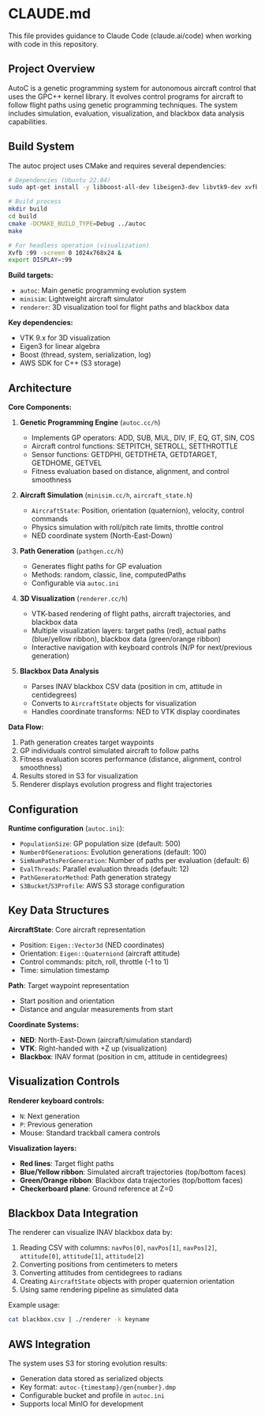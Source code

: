 # CLAUDE.md

This file provides guidance to Claude Code (claude.ai/code) when working with code in this repository.

## Project Overview

AutoC is a genetic programming system for autonomous aircraft control that uses the GPC++ kernel library. It evolves control programs for aircraft to follow flight paths using genetic programming techniques. The system includes simulation, evaluation, visualization, and blackbox data analysis capabilities.

## Build System

The autoc project uses CMake and requires several dependencies:

```bash
# Dependencies (Ubuntu 22.04)
sudo apt-get install -y libboost-all-dev libeigen3-dev libvtk9-dev xvfb g++ cmake gdb qtbase5-dev

# Build process
mkdir build
cd build
cmake -DCMAKE_BUILD_TYPE=Debug ../autoc
make

# For headless operation (visualization)
Xvfb :99 -screen 0 1024x768x24 &
export DISPLAY=:99
```

**Build targets:**
- `autoc`: Main genetic programming evolution system
- `minisim`: Lightweight aircraft simulator
- `renderer`: 3D visualization tool for flight paths and blackbox data

**Key dependencies:**
- VTK 9.x for 3D visualization
- Eigen3 for linear algebra
- Boost (thread, system, serialization, log)
- AWS SDK for C++ (S3 storage)

## Architecture

**Core Components:**

1. **Genetic Programming Engine** (`autoc.cc/h`)
   - Implements GP operators: ADD, SUB, MUL, DIV, IF, EQ, GT, SIN, COS
   - Aircraft control functions: SETPITCH, SETROLL, SETTHROTTLE
   - Sensor functions: GETDPHI, GETDTHETA, GETDTARGET, GETDHOME, GETVEL
   - Fitness evaluation based on distance, alignment, and control smoothness

2. **Aircraft Simulation** (`minisim.cc/h`, `aircraft_state.h`)
   - `AircraftState`: Position, orientation (quaternion), velocity, control commands
   - Physics simulation with roll/pitch rate limits, throttle control
   - NED coordinate system (North-East-Down)

3. **Path Generation** (`pathgen.cc/h`)
   - Generates flight paths for GP evaluation
   - Methods: random, classic, line, computedPaths
   - Configurable via `autoc.ini`

4. **3D Visualization** (`renderer.cc/h`)
   - VTK-based rendering of flight paths, aircraft trajectories, and blackbox data
   - Multiple visualization layers: target paths (red), actual paths (blue/yellow ribbon), blackbox data (green/orange ribbon)
   - Interactive navigation with keyboard controls (N/P for next/previous generation)

5. **Blackbox Data Analysis**
   - Parses INAV blackbox CSV data (position in cm, attitude in centidegrees)
   - Converts to `AircraftState` objects for visualization
   - Handles coordinate transforms: NED to VTK display coordinates

**Data Flow:**
1. Path generation creates target waypoints
2. GP individuals control simulated aircraft to follow paths
3. Fitness evaluation scores performance (distance, alignment, control smoothness)
4. Results stored in S3 for visualization
5. Renderer displays evolution progress and flight trajectories

## Configuration

**Runtime configuration** (`autoc.ini`):
- `PopulationSize`: GP population size (default: 500)
- `NumberOfGenerations`: Evolution generations (default: 100)
- `SimNumPathsPerGeneration`: Number of paths per evaluation (default: 6)
- `EvalThreads`: Parallel evaluation threads (default: 12)
- `PathGeneratorMethod`: Path generation strategy
- `S3Bucket`/`S3Profile`: AWS S3 storage configuration

## Key Data Structures

**AircraftState**: Core aircraft representation
- Position: `Eigen::Vector3d` (NED coordinates)
- Orientation: `Eigen::Quaterniond` (aircraft attitude)
- Control commands: pitch, roll, throttle (-1 to 1)
- Time: simulation timestamp

**Path**: Target waypoint representation
- Start position and orientation
- Distance and angular measurements from start

**Coordinate Systems:**
- **NED**: North-East-Down (aircraft/simulation standard)
- **VTK**: Right-handed with +Z up (visualization)
- **Blackbox**: INAV format (position in cm, attitude in centidegrees)

## Visualization Controls

**Renderer keyboard controls:**
- `N`: Next generation
- `P`: Previous generation
- Mouse: Standard trackball camera controls

**Visualization layers:**
- **Red lines**: Target flight paths
- **Blue/Yellow ribbon**: Simulated aircraft trajectories (top/bottom faces)
- **Green/Orange ribbon**: Blackbox data trajectories (top/bottom faces)
- **Checkerboard plane**: Ground reference at Z=0

## Blackbox Data Integration

The renderer can visualize INAV blackbox data by:
1. Reading CSV with columns: `navPos[0]`, `navPos[1]`, `navPos[2]`, `attitude[0]`, `attitude[1]`, `attitude[2]`
2. Converting positions from centimeters to meters
3. Converting attitudes from centidegrees to radians
4. Creating `AircraftState` objects with proper quaternion orientation
5. Using same rendering pipeline as simulated data

Example usage:
```bash
cat blackbox.csv | ./renderer -k keyname
```

## AWS Integration

The system uses S3 for storing evolution results:
- Generation data stored as serialized objects
- Key format: `autoc-{timestamp}/gen{number}.dmp`
- Configurable bucket and profile in `autoc.ini`
- Supports local MinIO for development